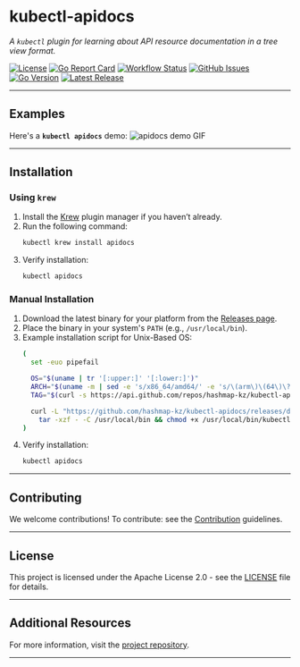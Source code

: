 # **kubectl-apidocs**

_A `kubectl` plugin for learning about API resource documentation in a tree view format._

[![License](https://img.shields.io/github/license/hashmap-kz/kubectl-apidocs)](https://github.com/hashmap-kz/kubectl-apidocs/blob/master/LICENSE)
[![Go Report Card](https://goreportcard.com/badge/github.com/hashmap-kz/kubectl-apidocs)](https://goreportcard.com/report/github.com/hashmap-kz/kubectl-apidocs)
[![Workflow Status](https://img.shields.io/github/actions/workflow/status/hashmap-kz/kubectl-apidocs/ci.yml?branch=master)](https://github.com/hashmap-kz/kubectl-apidocs/actions/workflows/ci.yml?query=branch:master)
[![GitHub Issues](https://img.shields.io/github/issues/hashmap-kz/kubectl-apidocs)](https://github.com/hashmap-kz/kubectl-apidocs/issues)
[![Go Version](https://img.shields.io/github/go-mod/go-version/hashmap-kz/kubectl-apidocs)](https://github.com/hashmap-kz/kubectl-apidocs/blob/master/go.mod#L3)
[![Latest Release](https://img.shields.io/github/v/release/hashmap-kz/kubectl-apidocs)](https://github.com/hashmap-kz/kubectl-apidocs/releases/latest)

--- 

## Examples

Here's a **`kubectl apidocs`** demo:
![apidocs demo GIF](assets/apidocs-demo.gif)

---

## **Installation**

### Using `krew`

1. Install the [Krew](https://krew.sigs.k8s.io/docs/user-guide/setup/) plugin manager if you haven’t already.
2. Run the following command:
   ```bash
   kubectl krew install apidocs
   ```
3. Verify installation:
   ```bash
   kubectl apidocs
   ```

### Manual Installation

1. Download the latest binary for your platform from
   the [Releases page](https://github.com/hashmap-kz/kubectl-apidocs/releases).
2. Place the binary in your system's `PATH` (e.g., `/usr/local/bin`).
3. Example installation script for Unix-Based OS:
   ```bash
   (
     set -euo pipefail

     OS="$(uname | tr '[:upper:]' '[:lower:]')"
     ARCH="$(uname -m | sed -e 's/x86_64/amd64/' -e 's/\(arm\)\(64\)\?.*/\1\2/' -e 's/aarch64$/arm64/')"
     TAG="$(curl -s https://api.github.com/repos/hashmap-kz/kubectl-apidocs/releases/latest | jq -r .tag_name)"

     curl -L "https://github.com/hashmap-kz/kubectl-apidocs/releases/download/${TAG}/kubectl-apidocs_${TAG}_${OS}_${ARCH}.tar.gz" |
       tar -xzf - -C /usr/local/bin && chmod +x /usr/local/bin/kubectl-apidocs
   )
   ```
4. Verify installation:
   ```bash
   kubectl apidocs
   ```

---

## **Contributing**

We welcome contributions! To contribute: see the [Contribution](CONTRIBUTING.md) guidelines.

---

## **License**

This project is licensed under the Apache License 2.0 - see the [LICENSE](LICENSE) file for details.

---

## **Additional Resources**

For more information, visit the [project repository](https://github.com/hashmap-kz/kubectl-apidocs).

---
